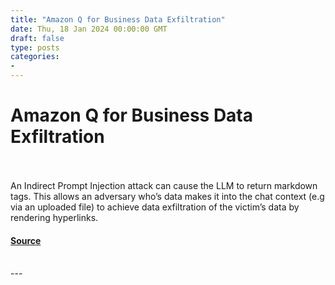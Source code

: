 ```yaml
---
title: "Amazon Q for Business Data Exfiltration"
date: Thu, 18 Jan 2024 00:00:00 GMT
draft: false
type: posts
categories: 
- 
---
```

# Amazon Q for Business Data Exfiltration

<br/>

<br/>
An Indirect Prompt Injection attack can cause the LLM to return markdown tags. This allows an adversary who’s data makes it into the chat context (e.g via an uploaded file) to achieve data exfiltration of the victim’s data by rendering hyperlinks.

#### [Source](https://www.cloudvulndb.org/aws-amazon-q-data-exfil)

<br/>
---
